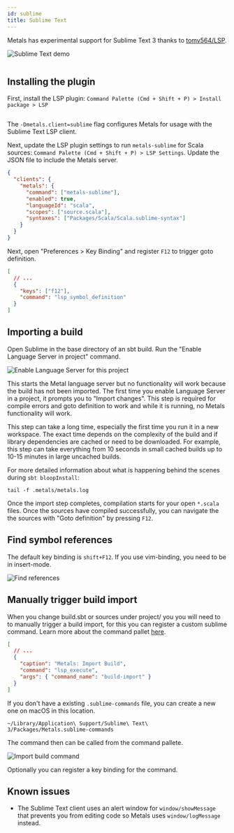 ```yaml
---
id: sublime
title: Sublime Text
---
```


Metals has experimental support for Sublime Text 3 thanks to
[tomv564/LSP](https://github.com/tomv564/LSP).

![Sublime Text demo](../assets/sublime-demo.gif)

```scala mdoc:requirements

```

## Installing the plugin

First, install the LSP plugin:
`Command Palette (Cmd + Shift + P) > Install package > LSP`

```scala mdoc:bootstrap:metals-sublime sublime

```

The `-Dmetals.client=sublime` flag configures Metals for usage with the Sublime
Text LSP client.

Next, update the LSP plugin settings to run `metals-sublime` for Scala sources:
`Command Palette (Cmd + Shift + P) > LSP Settings`. Update the JSON file to
include the Metals server.

```json
{
  "clients": {
    "metals": {
      "command": ["metals-sublime"],
      "enabled": true,
      "languageId": "scala",
      "scopes": ["source.scala"],
      "syntaxes": ["Packages/Scala/Scala.sublime-syntax"]
    }
  }
}
```

Next, open "Preferences > Key Binding" and register `F12` to trigger goto
definition.

```json
[
  // ...
  {
    "keys": ["f12"],
    "command": "lsp_symbol_definition"
  }
]
```

## Importing a build

Open Sublime in the base directory of an sbt build. Run the "Enable Language
Server in project" command.

![Enable Language Server for this project](../assets/sublime-enable-lsp.gif)

This starts the Metal language server but no functionality will work because the
build has not been imported. The first time you enable Language Server in a
project, it prompts you to "Import changes". This step is required for compile
errors and goto definition to work and while it is running, no Metals
functionality will work.

This step can take a long time, especially the first time you run it in a new
workspace. The exact time depends on the complexity of the build and if library
dependencies are cached or need to be downloaded. For example, this step can
take everything from 10 seconds in small cached builds up to 10-15 minutes in
large uncached builds.

For more detailed information about what is happening behind the scenes during
`sbt bloopInstall`:

```
tail -f .metals/metals.log
```

Once the import step completes, compilation starts for your open `*.scala`
files. Once the sources have compiled successfully, you can navigate the the
sources with "Goto definition" by pressing `F12`.

## Find symbol references

The default key binding is `shift+F12`. If you use vim-binding, you need to be
in insert-mode.

![Find references](https://i.imgur.com/BJDkczD.gif)

## Manually trigger build import

When you change build.sbt or sources under project/ you you will need to to
manually trigger a build import, for this you can register a custom sublime
command. Learn more about the command pallet
[here](http://docs.sublimetext.info/en/latest/reference/command_palette.html).

```json
[
  // ...
  {
    "caption": "Metals: Import Build",
    "command": "lsp_execute",
    "args": { "command_name": "build-import" }
  }
]
```

If you don't have a existing `.sublime-commands` file, you can create a new one
on macOS in this location.

```
~/Library/Application\ Support/Sublime\ Text\ 3/Packages/Metals.sublime-commands
```

The command then can be called from the command pallete.

![Import build command](https://i.imgur.com/LViPc95.png)

Optionally you can register a key binding for the command.

## Known issues

- The Sublime Text client uses an alert window for `window/showMessage` that
  prevents you from editing code so Metals uses `window/logMessage` instead.

```scala mdoc:generic

```
